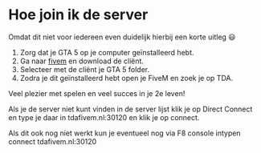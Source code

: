 # Hoe join ik de server
Omdat dit niet voor iedereen even duidelijk hierbij een korte uitleg :smiley: 

1. Zorg dat je GTA 5 op je computer geïnstalleerd hebt.
2. Ga naar [fivem](https://fivem.net/) en download de cliënt.
3. Selecteer met de cliënt je GTA 5 folder.
4. Zodra je dit geïnstalleerd hebt open je FiveM en zoek je op TDA. 

Veel plezier met spelen en veel succes in je 2e leven!

Als je de server niet kunt vinden in de server lijst klik je op Direct Connect en type je daar in tdafivem.nl:30120 en klik je op connect.

Als dit ook nog niet werkt kun je eventueel nog via F8 console intypen connect tdafivem.nl:30120
